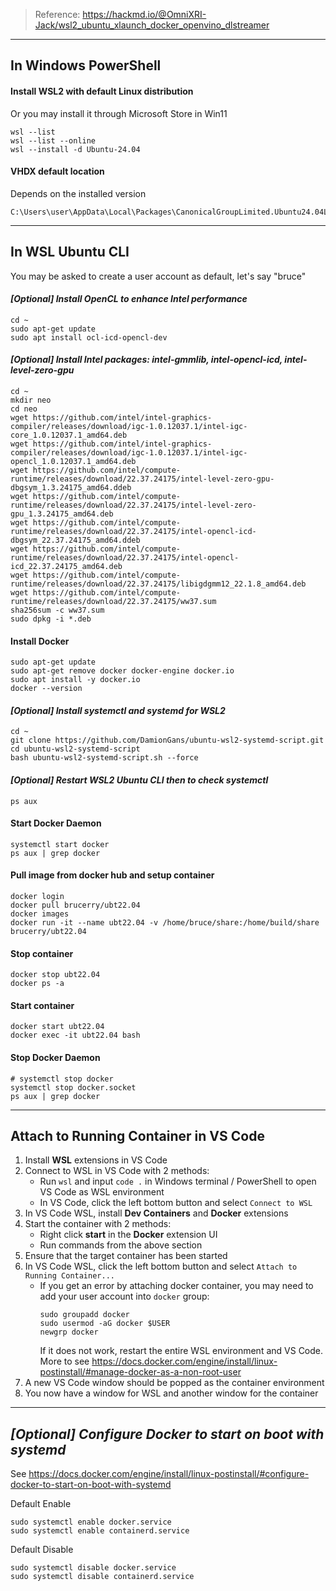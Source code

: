 > Reference: https://hackmd.io/@OmniXRI-Jack/wsl2_ubuntu_xlaunch_docker_openvino_dlstreamer

---

## In Windows PowerShell

#### Install WSL2 with default Linux distribution
Or you may install it through Microsoft Store in Win11
```
wsl --list
wsl --list --online
wsl --install -d Ubuntu-24.04
```

#### VHDX default location
Depends on the installed version
```
C:\Users\user\AppData\Local\Packages\CanonicalGroupLimited.Ubuntu24.04LTS_79rhkp1fndgsc\LocalState\ext4.vhdx
```

---

## In WSL Ubuntu CLI

You may be asked to create a user account as default, let's say "bruce"

#### *[Optional] Install OpenCL to enhance Intel performance*
```
cd ~
sudo apt-get update
sudo apt install ocl-icd-opencl-dev
```

#### *[Optional] Install Intel packages: intel-gmmlib, intel-opencl-icd, intel-level-zero-gpu*
```
cd ~
mkdir neo
cd neo
wget https://github.com/intel/intel-graphics-compiler/releases/download/igc-1.0.12037.1/intel-igc-core_1.0.12037.1_amd64.deb
wget https://github.com/intel/intel-graphics-compiler/releases/download/igc-1.0.12037.1/intel-igc-opencl_1.0.12037.1_amd64.deb
wget https://github.com/intel/compute-runtime/releases/download/22.37.24175/intel-level-zero-gpu-dbgsym_1.3.24175_amd64.ddeb
wget https://github.com/intel/compute-runtime/releases/download/22.37.24175/intel-level-zero-gpu_1.3.24175_amd64.deb
wget https://github.com/intel/compute-runtime/releases/download/22.37.24175/intel-opencl-icd-dbgsym_22.37.24175_amd64.ddeb
wget https://github.com/intel/compute-runtime/releases/download/22.37.24175/intel-opencl-icd_22.37.24175_amd64.deb
wget https://github.com/intel/compute-runtime/releases/download/22.37.24175/libigdgmm12_22.1.8_amd64.deb
wget https://github.com/intel/compute-runtime/releases/download/22.37.24175/ww37.sum
sha256sum -c ww37.sum
sudo dpkg -i *.deb
```

#### Install Docker
```
sudo apt-get update
sudo apt-get remove docker docker-engine docker.io
sudo apt install -y docker.io
docker --version
```

#### *[Optional] Install systemctl and systemd for WSL2*
```
cd ~
git clone https://github.com/DamionGans/ubuntu-wsl2-systemd-script.git
cd ubuntu-wsl2-systemd-script
bash ubuntu-wsl2-systemd-script.sh --force
```

#### *[Optional] Restart WSL2 Ubuntu CLI then to check systemctl*
```
ps aux
```

#### Start Docker Daemon
```
systemctl start docker
ps aux | grep docker
```

#### Pull image from docker hub and setup container
```
docker login
docker pull brucerry/ubt22.04
docker images
docker run -it --name ubt22.04 -v /home/bruce/share:/home/build/share brucerry/ubt22.04
```

#### Stop container
```
docker stop ubt22.04
docker ps -a
```

#### Start container
```
docker start ubt22.04
docker exec -it ubt22.04 bash
```

#### Stop Docker Daemon
```
# systemctl stop docker
systemctl stop docker.socket
ps aux | grep docker
```

---

## Attach to Running Container in VS Code

1.  Install **WSL** extensions in VS Code
2.  Connect to WSL in VS Code with 2 methods:
    * Run `wsl` and input `code .` in Windows terminal / PowerShell to open VS Code as WSL environment
    * In VS Code, click the left bottom button and select `Connect to WSL`
3.  In VS Code WSL, install **Dev Containers** and **Docker** extensions
4.  Start the container with 2 methods:
    * Right click **start** in the **Docker** extension UI
    * Run commands from the above section
5.  Ensure that the target container has been started
6.  In VS Code WSL, click the left bottom button and select `Attach to Running Container...`
    * If you get an error by attaching docker container, you may need to add your user account into `docker` group:
      ```
      sudo groupadd docker
      sudo usermod -aG docker $USER
      newgrp docker
      ```
      If it does not work, restart the entire WSL environment and VS Code. More to see https://docs.docker.com/engine/install/linux-postinstall/#manage-docker-as-a-non-root-user
7.  A new VS Code window should be popped as the container environment
8.  You now have a window for WSL and another window for the container

---

## *[Optional] Configure Docker to start on boot with systemd*

See https://docs.docker.com/engine/install/linux-postinstall/#configure-docker-to-start-on-boot-with-systemd

Default Enable
```
sudo systemctl enable docker.service
sudo systemctl enable containerd.service
```

Default Disable
```
sudo systemctl disable docker.service
sudo systemctl disable containerd.service
```
